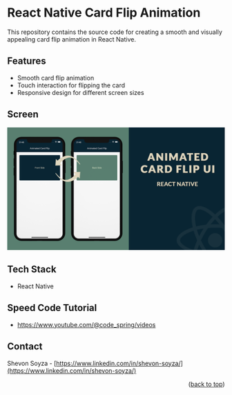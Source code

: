 # React Native Card Flip Animation

This repository contains the source code for creating a smooth and visually appealing card flip animation in React Native.

## Features

* Smooth card flip animation
* Touch interaction for flipping the card
* Responsive design for different screen sizes

## Screen

<div>
<img src="https://github.com/shevon14/rn-animated-card-flip/blob/main/thumbnail.png" alt="screen1" width="800"/>
</div>

## Tech Stack

* React Native

## Speed Code Tutorial
* https://www.youtube.com/@code_spring/videos

## Contact

Shevon Soyza - [https://www.linkedin.com/in/shevon-soyza/](https://www.linkedin.com/in/shevon-soyza/)


<p align="right">(<a href="#top">back to top</a>)</p>
